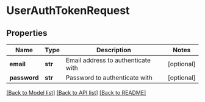 # UserAuthTokenRequest

## Properties
Name | Type | Description | Notes
------------ | ------------- | ------------- | -------------
**email** | **str** | Email address to authenticate with | [optional] 
**password** | **str** | Password to authenticate with | [optional] 

[[Back to Model list]](../README.md#documentation-for-models) [[Back to API list]](../README.md#documentation-for-api-endpoints) [[Back to README]](../README.md)


